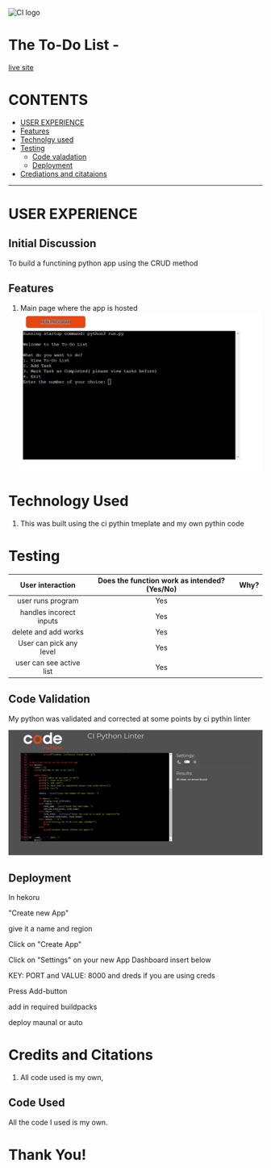 ![CI logo](https://codeinstitute.s3.amazonaws.com/fullstack/ci_logo_small.png)
# The To-Do List -

[live site](https://to-do-list-55-620180b59e48.herokuapp.com/
)
# CONTENTS

* [USER EXPERIENCE](#USEREXPERIENCE)
* [Features](#Features)
* [Technolgy used ](#Technolgyused)
* [Testing](#Testing)
	* [Code valadation ](#Codevaladation)
    * [Deployment](#Deployment)
* [Crediations and citataions](#Crediationsandcitataions)

---

# USER EXPERIENCE

## Initial Discussion
To build a functining python app using the CRUD method

## Features
1. Main page where the app is hosted ![main page](read-me/pythonwindow.png)


# Technology Used
1. This was built using the ci pythin tmeplate and my own pythin code
# Testing
| User interaction | Does the function work as intended? (Yes/No) | Why? |
|:---:|:---:|---|
| user runs program | Yes | |
| handles incorect inputs | Yes | |
| delete and add works | Yes | |
| User can pick any level | Yes | |
| user can see active list| Yes | |

## Code Validation

My python was validated and corrected at some points by ci pythin linter

![ci python linter](read-me/cicodelinterpython.png)


## Deployment
In hekoru

"Create new App"

give it a name and region

Click on "Create App"

Click on "Settings" on your new App Dashboard
insert below

KEY: PORT and VALUE: 8000 
and dreds if you are using creds

Press Add-button

add in required buildpacks

deploy maunal or auto


# Credits and Citations
1. All code used is my own,

## Code Used
All the code I used is my own.

# Thank You!

